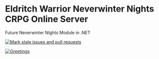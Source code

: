 # Eldritch Warrior Neverwinter Nights CRPG Online Server

Future Neverwinter NIghts Module in .NET

[![Mark stale issues and pull requests](https://github.com/milliorn/Eldritch-Warrior/actions/workflows/stale.yml/badge.svg)](https://github.com/milliorn/Eldritch-Warrior/actions/workflows/stale.yml)

[![Greetings](https://github.com/milliorn/Eldritch-Warrior/actions/workflows/greetings.yml/badge.svg)](https://github.com/milliorn/Eldritch-Warrior/actions/workflows/greetings.yml)
